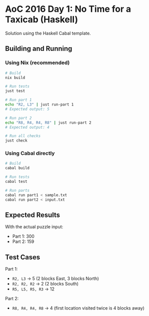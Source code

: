 # AoC 2016 Day 1: No Time for a Taxicab (Haskell)

Solution using the Haskell Cabal template.

## Building and Running

### Using Nix (recommended)

```bash
# Build
nix build

# Run tests
just test

# Run part 1
echo "R2, L3" | just run-part 1
# Expected output: 5

# Run part 2
echo "R8, R4, R4, R8" | just run-part 2
# Expected output: 4

# Run all checks
just check
```

### Using Cabal directly

```bash
# Build
cabal build

# Run tests
cabal test

# Run parts
cabal run part1 < sample.txt
cabal run part2 < input.txt
```

## Expected Results

With the actual puzzle input:
- Part 1: 300
- Part 2: 159

## Test Cases

Part 1:
- `R2, L3` → 5 (2 blocks East, 3 blocks North)
- `R2, R2, R2` → 2 (2 blocks South)
- `R5, L5, R5, R3` → 12

Part 2:
- `R8, R4, R4, R8` → 4 (first location visited twice is 4 blocks away)
